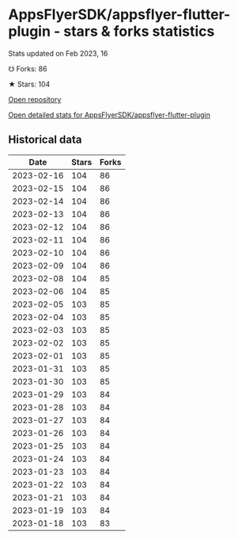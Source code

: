 # AppsFlyerSDK/appsflyer-flutter-plugin - stars & forks statistics

Stats updated on Feb 2023, 16

☋ Forks: 86

★ Stars: 104

[Open repository](https://github.com/AppsFlyerSDK/appsflyer-flutter-plugin)

[Open detailed stats for AppsFlyerSDK/appsflyer-flutter-plugin](https://reviewgithub.com/rep/AppsFlyerSDK/appsflyer-flutter-plugin)

## Historical data
| Date | Stars | Forks |
|------|-------|-------|
| 2023-02-16 | 104 | 86 | 
| 2023-02-15 | 104 | 86 | 
| 2023-02-14 | 104 | 86 | 
| 2023-02-13 | 104 | 86 | 
| 2023-02-12 | 104 | 86 | 
| 2023-02-11 | 104 | 86 | 
| 2023-02-10 | 104 | 86 | 
| 2023-02-09 | 104 | 86 | 
| 2023-02-08 | 104 | 85 | 
| 2023-02-06 | 104 | 85 | 
| 2023-02-05 | 103 | 85 | 
| 2023-02-04 | 103 | 85 | 
| 2023-02-03 | 103 | 85 | 
| 2023-02-02 | 103 | 85 | 
| 2023-02-01 | 103 | 85 | 
| 2023-01-31 | 103 | 85 | 
| 2023-01-30 | 103 | 85 | 
| 2023-01-29 | 103 | 84 | 
| 2023-01-28 | 103 | 84 | 
| 2023-01-27 | 103 | 84 | 
| 2023-01-26 | 103 | 84 | 
| 2023-01-25 | 103 | 84 | 
| 2023-01-24 | 103 | 84 | 
| 2023-01-23 | 103 | 84 | 
| 2023-01-22 | 103 | 84 | 
| 2023-01-21 | 103 | 84 | 
| 2023-01-19 | 103 | 84 | 
| 2023-01-18 | 103 | 83 | 

